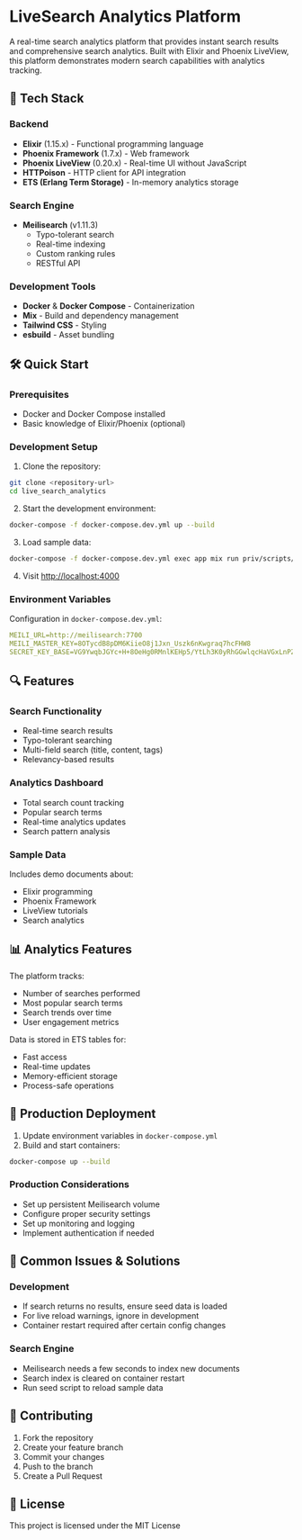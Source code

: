 # LiveSearch Analytics Platform

A real-time search analytics platform that provides instant search results and comprehensive search analytics. Built with Elixir and Phoenix LiveView, this platform demonstrates modern search capabilities with analytics tracking.

## 🚀 Tech Stack

### Backend
- **Elixir** (1.15.x) - Functional programming language
- **Phoenix Framework** (1.7.x) - Web framework
- **Phoenix LiveView** (0.20.x) - Real-time UI without JavaScript
- **HTTPoison** - HTTP client for API integration
- **ETS (Erlang Term Storage)** - In-memory analytics storage

### Search Engine
- **Meilisearch** (v1.11.3)
  - Typo-tolerant search
  - Real-time indexing
  - Custom ranking rules
  - RESTful API

### Development Tools
- **Docker** & **Docker Compose** - Containerization
- **Mix** - Build and dependency management
- **Tailwind CSS** - Styling
- **esbuild** - Asset bundling

## 🛠️ Quick Start

### Prerequisites
- Docker and Docker Compose installed
- Basic knowledge of Elixir/Phoenix (optional)

### Development Setup

1. Clone the repository:
```bash
git clone <repository-url>
cd live_search_analytics
```

2. Start the development environment:
```bash
docker-compose -f docker-compose.dev.yml up --build
```

3. Load sample data:
```bash
docker-compose -f docker-compose.dev.yml exec app mix run priv/scripts/seed.exs
```

4. Visit [http://localhost:4000](http://localhost:4000)

### Environment Variables
Configuration in `docker-compose.dev.yml`:
```yaml
MEILI_URL=http://meilisearch:7700
MEILI_MASTER_KEY=8OTycdB8pDM6KiieO8j1Jxn_Uszk6nKwgraq7hcFHW8
SECRET_KEY_BASE=VG9YwqbJGYc+H+8OeHg0RMnlKEHp5/YtLh3K0yRhGGwlqcHaVGxLnPZlPMwuqL+B4XiGpkOPqD+hGqnKwLgvig==
```

## 🔍 Features

### Search Functionality
- Real-time search results
- Typo-tolerant searching
- Multi-field search (title, content, tags)
- Relevancy-based results

### Analytics Dashboard
- Total search count tracking
- Popular search terms
- Real-time analytics updates
- Search pattern analysis

### Sample Data
Includes demo documents about:
- Elixir programming
- Phoenix Framework
- LiveView tutorials
- Search analytics

## 📊 Analytics Features

The platform tracks:
- Number of searches performed
- Most popular search terms
- Search trends over time
- User engagement metrics

Data is stored in ETS tables for:
- Fast access
- Real-time updates
- Memory-efficient storage
- Process-safe operations

## 🚀 Production Deployment

1. Update environment variables in `docker-compose.yml`
2. Build and start containers:
```bash
docker-compose up --build
```

### Production Considerations
- Set up persistent Meilisearch volume
- Configure proper security settings
- Set up monitoring and logging
- Implement authentication if needed

## 🔧 Common Issues & Solutions

### Development
- If search returns no results, ensure seed data is loaded
- For live reload warnings, ignore in development
- Container restart required after certain config changes

### Search Engine
- Meilisearch needs a few seconds to index new documents
- Search index is cleared on container restart
- Run seed script to reload sample data

## 📝 Contributing

1. Fork the repository
2. Create your feature branch
3. Commit your changes
4. Push to the branch
5. Create a Pull Request

## 📄 License

This project is licensed under the MIT License

